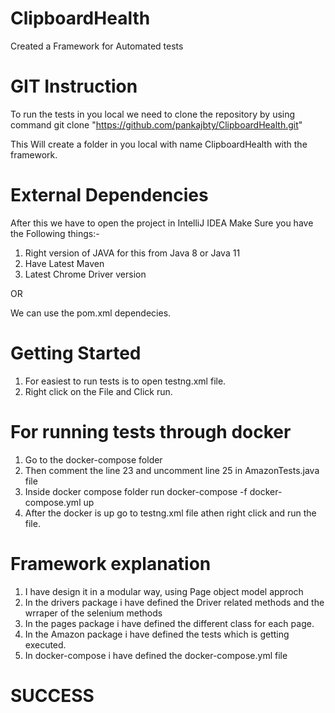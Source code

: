 # ClipboardHealth
Created a Framework for Automated tests

# GIT Instruction
To run the tests in you local we need to clone the repository  by using command
git clone "https://github.com/pankajbty/ClipboardHealth.git"

This Will create a folder in you local with name ClipboardHealth with the framework.

# External Dependencies
After this we have to open the project in IntelliJ IDEA
Make Sure you have the Following things:- 
1. Right version of JAVA for this from Java 8 or Java 11
2. Have Latest Maven
3. Latest Chrome Driver version

OR

We can use the pom.xml dependecies.

# Getting Started 
1. For easiest to run tests is to open testng.xml file.
2. Right click on the File and Click run. 
 
# For running tests through docker
1. Go to the docker-compose folder
2. Then comment the line 23 and uncomment line 25 in AmazonTests.java file
3. Inside docker compose folder run docker-compose -f docker-compose.yml up
4. After the docker is up go to testng.xml file athen right click and run the file.


# Framework explanation
1. I have design it in a modular way, using Page object model approch
2. In the drivers package i have defined the Driver related methods and the wrraper of the selenium methods
3. In the pages package i have defined the different class for each page.
4. In the Amazon package i have defined the tests which is getting executed.  
5. In docker-compose i have defined the docker-compose.yml file


# SUCCESS